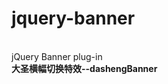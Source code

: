 # jquery-banner
<br/>jQuery Banner plug-in
<br/><b>大圣横幅切换特效--dashengBanner</b>
<br/>
<br/><link rel="stylesheet" type="text/css" href="css/dashengBanner.css" />
<br/><script type="text/javascript" src="js/jquery-1.3.2.min.js"></script>
<br/><script type="text/javascript" src="js/jquery.banner.js"></script>
<br/>
<br/><script language="javascript">
<br/>$(document).ready(function(){
<br/>	$(".banner").dashengBanner({
<br/>	speed: 	"nomarl",	//显示速度:"fast"|"nomarl"|"slow"|(毫秒数) 默认值:"nomarl"
<br/>	alpha:	.5,			//滚动透明度:(0-1的小数) 默认值:0.5
<br/>	step:	1,			//滚动步长:(块为单位) 默认值:1
<br/>	auto:true,			//自动滚动:true|false 默认值:false
<br/>	delay:4				//自滚延时:(秒) 默认值:3
<br/>	});
<br/>});
<br/></script>
